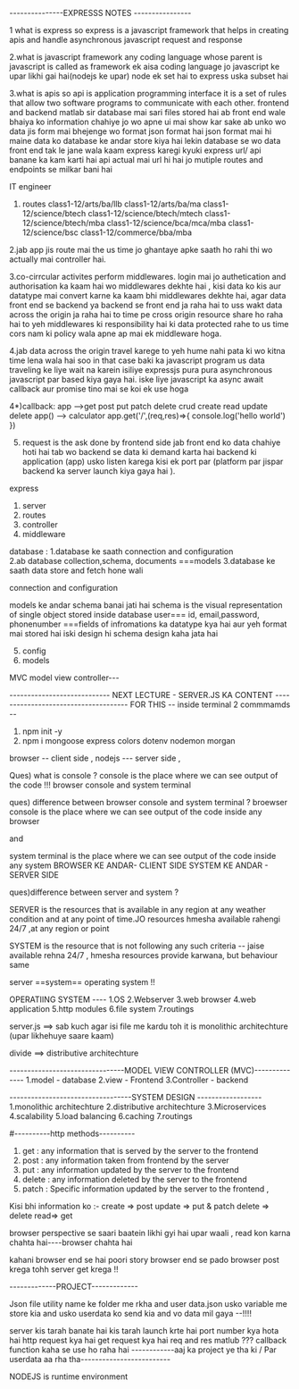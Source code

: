 ---------------EXPRESSS NOTES ----------------


1 what is express
so express is a javascript framework that helps in creating apis and handle asynchronous javascript request and response

2.what is javascript framework
any coding language whose parent is javascript is called as framework
ek aisa coding language jo javascript ke upar likhi gai hai(nodejs ke upar)
node ek set hai to express uska subset hai

3.what is apis
so api is application programming interface
it is a set of rules that allow two software programs to communicate with each other.
frontend and backend 
matlab sir database mai sari files stored hai ab front end wale bhaiya ko information chahiye jo wo apne ui mai show kar sake ab unko wo data jis form mai bhejenge wo format json format hai
json format mai hi maine data ko database ke andar store kiya hai
lekin database se wo data front end tak le jane wala kaam express karegi kyuki express url/ api banane ka kam karti hai
api actual mai url hi hai jo mutiple routes and endpoints se milkar bani hai

IT engineer
1. routes
class1-12/arts/ba/llb
class1-12/arts/ba/ma
class1-12/science/btech
class1-12/science/btech/mtech
class1-12/science/btech/mba
class1-12/science/bca/mca/mba
class1-12/science/bsc
class1-12/commerce/bba/mba

2.jab app jis route mai the us time jo ghantaye apke saath ho rahi thi wo actually mai controller hai.

3.co-cirrcular activites perform
middlewares.
login mai jo authetication and authorisation ka kaam hai wo middlewares dekhte hai , kisi data ko kis aur datatype mai convert karne ka kaam bhi middlewares dekhte hai, agar data front end se backend ya backend se front end ja raha hai to uss wakt data across the origin ja raha hai to time pe cross origin resource share ho raha hai to yeh middlewares ki responsibility hai ki data protected rahe to us time cors nam ki policy wala apne ap mai ek middleware hoga.

4.jab data across the origin travel karege to yeh hume nahi pata ki wo kitna time lena wala hai soo in that case baki ka javascript program us data traveling ke liye wait na karein isiliye expressjs pura pura asynchronous javascript par based kiya gaya hai. iske liye javascript ka async await callback aur promise tino mai se koi ek use hoga

4*)callback: app -->get post put patch delete
crud create read update delete
app() --> calculator
app.get('/',(req,res)=>{
  console.log('hello world')
})

5. request is the ask done by frontend side
jab front end ko data chahiye hoti hai tab wo backend se data ki demand karta hai backend ki application (app) usko listen karega kisi ek port par (platform par jispar backend ka server launch kiya gaya hai ).


express
1. server
2. routes
3. controller
4. middleware

database :
  1.database ke saath connection and configuration  
  2.ab database collection,schema, documents ===models
  3.database ke saath data store and fetch hone wali  

connection and configuration

models ke andar schema banai jati hai
schema is the visual representation of single object stored inside database
user=== id, email,password, phonenumber ===fields of infromations
ka datatype kya hai aur yeh format mai stored hai iski design hi schema design kaha jata hai
 
5. config
6. models

MVC model view controller---




----------------------------       NEXT LECTURE - SERVER.JS KA CONTENT    -------------------------------------
FOR THIS -- inside terminal 2 commmamds -- 
  1) npm init -y
  2) npm i mongoose express colors dotenv nodemon morgan

  browser -- client side ,
  nodejs --- server side  ,

Ques) what is console ?
console is the place where we can see output of the code !!!
browser console and system terminal 

ques) difference between browser console and system terminal ?
broewser console is the place where we can see output of the code inside any browser

and 

system terminal is the place where we can see output of the code inside any system
BROWSER KE ANDAR- CLIENT SIDE
SYSTEM KE ANDAR - SERVER SIDE


ques)difference between server and system ?

SERVER is the resources that is available in any region at any weather condition and at any point of time.JO  resources hmesha available rahengi 24/7 ,at any region or point

SYSTEM is the resource that is not following any such criteria -- jaise available rehna 24/7 , hmesha resources provide karwana, but behaviour same

server ==system== operating system !!

OPERATIING SYSTEM ----
1.OS
2.Webserver
3.web browser
4.web application
5.http modules
6.file system
7.routings 

server.js ==>  sab kuch agar isi file me kardu toh it is monolithic architechture (upar likhehuye saare kaam)

divide ==> distributive architechture

--------------------------------MODEL VIEW CONTROLLER (MVC)--------------
1.model - database
2.view - Frontend
3.Controller - backend

----------------------------------SYSTEM DESIGN ------------------
1.monolithic architechture
2.distributive architechture
3.Microservices 
4.scalability
5.load balancing
6.caching
7.routings


#----------http methods----------
1) get : any information that is served by the server to the frontend
2) post : any information taken from frontend by the server
3) put : any information updated by the server to the frontend
4) delete : any information deleted by the server to the frontend
5) patch : Specific information updated by the server to the frontend ,

Kisi bhi information ko :-
create => post
update => put & patch
delete => delete
read=> get 

browser perspective se saari baatein likhi gyi hai upar waali , read kon karna chahta hai----browser chahta hai

kahani browser end se hai poori story browser end se pado browser post krega tohh server get krega !!

-------------PROJECT-------------

Json file utility name ke folder me rkha and user data.json usko variable me store kia and usko userdata ko send kia and vo data mil gaya --!!!!

server kis tarah banate hai 
kis tarah launch krte hai 
port number kya hota hai 
http request kya hai 
get request kya hai 
req and res matlub ??? callback function kaha se use ho raha hai 
------------aaj ka project ye tha ki / Par userdata aa rha tha-------------------------


NODEJS is runtime environment 











